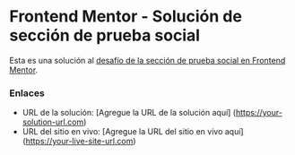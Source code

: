 # Frontend Mentor - Solución de sección de prueba social

Esta es una solución al [desafío de la sección de prueba social en Frontend Mentor](https://www.frontendmentor.io/challenges/social-proof-section-6e0qTv_bA).

### Enlaces

- URL de la solución: [Agregue la URL de la solución aquí] (https://your-solution-url.com)
- URL del sitio en vivo: [Agregue la URL del sitio en vivo aquí] (https://your-live-site-url.com)